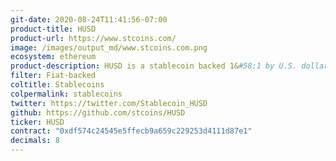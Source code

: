 ```yaml
---
git-date: 2020-08-24T11:41:56-07:00
product-title: HUSD
product-url: https://www.stcoins.com/
image: /images/output_md/www.stcoins.com.png
ecosystem: ethereum
product-description: HUSD is a stablecoin backed 1&#58;1 by U.S. dollars held in a U.S. trust company.
filter: Fiat-backed
coltitle: Stablecoins
colpermalink: stablecoins
twitter: https://twitter.com/Stablecoin_HUSD
github: https://github.com/stcoins/HUSD
ticker: HUSD
contract: "0xdf574c24545e5ffecb9a659c229253d4111d87e1"
decimals: 8
---
```

